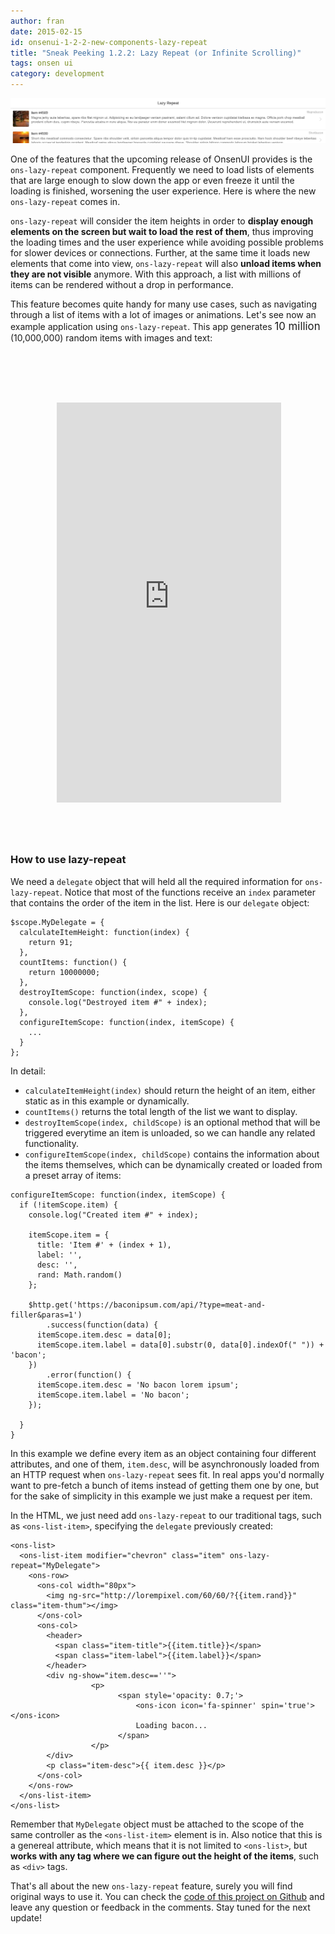 ```yaml
---
author: fran
date: 2015-02-15
id: onsenui-1-2-2-new-components-lazy-repeat
title: "Sneak Peeking 1.2.2: Lazy Repeat (or Infinite Scrolling)"
tags: onsen ui
category: development
---
```


![OnsenUI lazy-repeat](/blog/content/images/2015/Feb/lazy_repeat.jpg)

One of the features that the upcoming release of OnsenUI provides is the `ons-lazy-repeat` component. Frequently we need to load lists of elements that are large enough to slow down the app or even freeze it until the loading is finished, worsening the user experience. Here is where the new `ons-lazy-repeat` comes in.

`ons-lazy-repeat` will consider the item heights in order to **display enough elements on the screen but wait to load the rest of them**, thus improving the loading times and the user experience while avoiding possible problems for slower devices or connections. Further, at the same time it loads new elements that come into view, `ons-lazy-repeat` will also **unload items when they are not visible** anymore. With this approach, a list with millions of items can be rendered without a drop in performance.

<!-- more -->

This feature becomes quite handy for many use cases, such as navigating through a list of items with a lot of images or animations. Let's see now an example application using `ons-lazy-repeat`. This app generates <big>10 million</big> (10,000,000) random items with images and text:

<iframe style="background-image: url('/blog/content/images/2015/Feb/nexus5-1.png'); padding: 65px 9px 58px 11px;  display:block; margin:auto;margin-top:30px; border:none;" src="https://frandiox.github.io/OnsenUI-LazyRepeat/"  width="359" height="640" scrolling="no"></iframe>

### How to use lazy-repeat
We need a `delegate` object that will held all the required information for `ons-lazy-repeat`. Notice that most of the functions receive an `index` parameter that contains the order of the item in the list. Here is our `delegate` object:

```
$scope.MyDelegate = {
  calculateItemHeight: function(index) {
    return 91;
  },
  countItems: function() {
    return 10000000;
  },
  destroyItemScope: function(index, scope) {
    console.log("Destroyed item #" + index);
  },
  configureItemScope: function(index, itemScope) {
    ...
  }
};
```
In detail:

* `calculateItemHeight(index)` should return the height of an item, either static as in this example or dynamically.
* `countItems()` returns the total length of the list we want to display.
* `destroyItemScope(index, childScope)` is an optional method that will be triggered everytime an item is unloaded, so we can handle any related functionality.
* `configureItemScope(index, childScope)` contains the information about the items themselves, which can be dynamically created or loaded from a preset array of items:

```
configureItemScope: function(index, itemScope) {
  if (!itemScope.item) {
    console.log("Created item #" + index);
        
    itemScope.item = {
      title: 'Item #' + (index + 1),
      label: '',
      desc: '',
      rand: Math.random()
    };
        
    $http.get('https://baconipsum.com/api/?type=meat-and-filler&paras=1')
        .success(function(data) {
      itemScope.item.desc = data[0];
      itemScope.item.label = data[0].substr(0, data[0].indexOf(" ")) + 'bacon';
    })
        .error(function() {
      itemScope.item.desc = 'No bacon lorem ipsum';
      itemScope.item.label = 'No bacon';
    });
        
  }
}
```

In this example we define every item as an object containing four different attributes, and one of them, `item.desc`, will be asynchronously loaded from an HTTP request when `ons-lazy-repeat` sees fit. In real apps you'd normally want to pre-fetch a bunch of items instead of getting them one by one, but for the sake of simplicity in this example we just make a request per item.

In the HTML, we just need add `ons-lazy-repeat` to our traditional tags, such as `<ons-list-item>`, specifying the `delegate` previously created:

```
<ons-list>
  <ons-list-item modifier="chevron" class="item" ons-lazy-repeat="MyDelegate">
    <ons-row>
      <ons-col width="80px"> 
        <img ng-src="http://lorempixel.com/60/60/?{{item.rand}}" class="item-thum"></img>
      </ons-col>
      <ons-col>
        <header>
          <span class="item-title">{{item.title}}</span>
          <span class="item-label">{{item.label}}</span>
        </header>
        <div ng-show="item.desc==''">
                  <p>
                        <span style='opacity: 0.7;'>
                            <ons-icon icon='fa-spinner' spin='true'></ons-icon>
                            Loading bacon...
                        </span>
                  </p>
        </div>
        <p class="item-desc">{{ item.desc }}</p>
      </ons-col>
    </ons-row>
  </ons-list-item>
</ons-list>
```

Remember that `MyDelegate` object must be attached to the scope of the same controller as the `<ons-list-item>` element is in. Also notice that this is a genereal attribute, which means that it is not limited to `<ons-list>`, but **works with any tag where we can figure out the height of the items**, such as `<div>` tags.

That's all about the new `ons-lazy-repeat` feature, surely you will find original ways to use it. You can check the [code of this project on Github](https://github.com/frandiox/OnsenUI-LazyRepeat) and leave any question or feedback in the comments. Stay tuned for the next update!

